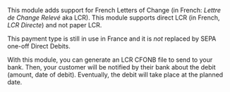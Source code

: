 This module adds support for French Letters of Change (in French:
*Lettre de Change Relevé* aka LCR). This module supports direct LCR (in
French, *LCR Directe*) and not paper LCR.

This payment type is still in use in France and it is *not* replaced by
SEPA one-off Direct Debits.

With this module, you can generate an LCR CFONB file to send to your
bank. Then, your customer will be notified by their bank about the debit
(amount, date of debit). Eventually, the debit will take place at the
planned date.

